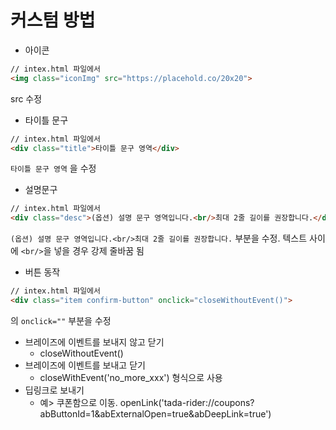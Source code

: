 # 커스텀 방법

- 아이콘
```html
// intex.html 파일에서
<img class="iconImg" src="https://placehold.co/20x20">
```
src 수정

- 타이틀 문구
```html
// intex.html 파일에서
<div class="title">타이틀 문구 영역</div>
```
`타이틀 문구 영역` 을 수정

- 설명문구
```html
// intex.html 파일에서
<div class="desc">(옵션) 설명 문구 영역입니다.<br/>최대 2줄 길이를 권장합니다.</div>
```
`(옵션) 설명 문구 영역입니다.<br/>최대 2줄 길이를 권장합니다.` 부분을 수정. 텍스트 사이에 `<br/>`을 넣을 경우 강제 줄바꿈 됨

- 버튼 동작
```html
// intex.html 파일에서
<div class="item confirm-button" onclick="closeWithoutEvent()">
``` 
의 `onclick=""` 부분을 수정

  - 브레이즈에 이벤트를 보내지 않고 닫기
    - closeWithoutEvent()
  - 브레이즈에 이벤트를 보내고 닫기
      - closeWithEvent('no_more_xxx') 형식으로 사용
  - 딥링크로 보내기
      - 예> 쿠폰함으로 이동. openLink('tada-rider://coupons?abButtonId=1&abExternalOpen=true&abDeepLink=true')
